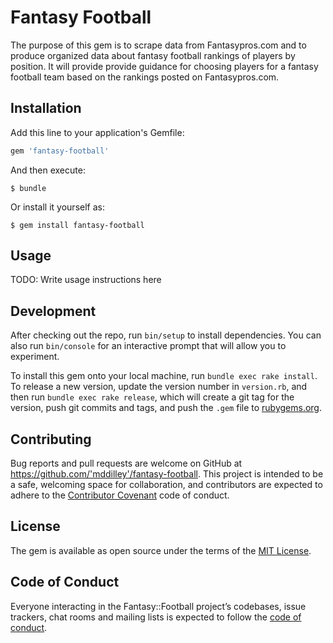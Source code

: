 # Fantasy Football

The purpose of this gem is to scrape data from Fantasypros.com and to produce organized data about fantasy football rankings of players by position. It will provide provide guidance for choosing players for a fantasy football team based on the rankings posted on Fantasypros.com.

## Installation

Add this line to your application's Gemfile:

```ruby
gem 'fantasy-football'
```

And then execute:

    $ bundle

Or install it yourself as:

    $ gem install fantasy-football

## Usage

TODO: Write usage instructions here

## Development

After checking out the repo, run `bin/setup` to install dependencies. You can also run `bin/console` for an interactive prompt that will allow you to experiment.

To install this gem onto your local machine, run `bundle exec rake install`. To release a new version, update the version number in `version.rb`, and then run `bundle exec rake release`, which will create a git tag for the version, push git commits and tags, and push the `.gem` file to [rubygems.org](https://rubygems.org).

## Contributing

Bug reports and pull requests are welcome on GitHub at https://github.com/'mddilley'/fantasy-football. This project is intended to be a safe, welcoming space for collaboration, and contributors are expected to adhere to the [Contributor Covenant](http://contributor-covenant.org) code of conduct.

## License

The gem is available as open source under the terms of the [MIT License](https://opensource.org/licenses/MIT).

## Code of Conduct

Everyone interacting in the Fantasy::Football project’s codebases, issue trackers, chat rooms and mailing lists is expected to follow the [code of conduct](https://github.com/'mddilley'/fantasy-football/blob/master/CODE_OF_CONDUCT.md).
